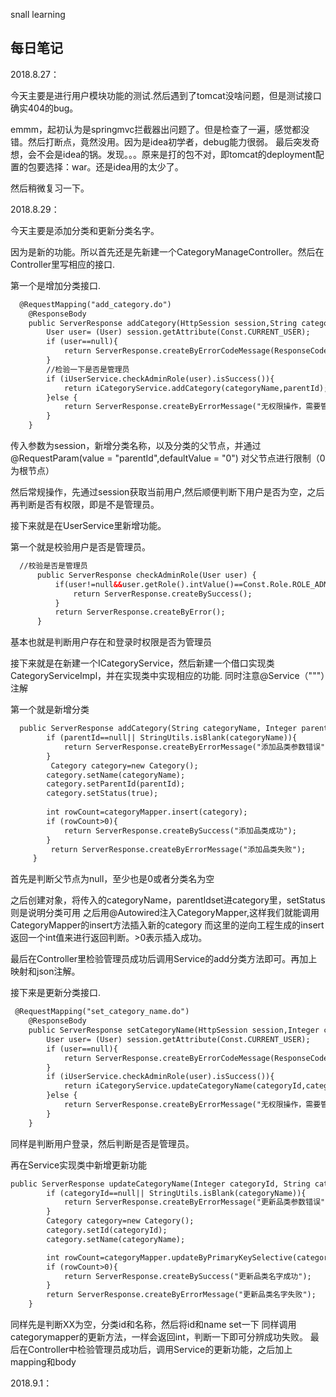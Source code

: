 snall learning
## 每日笔记

2018.8.27：

今天主要是进行用户模块功能的测试.然后遇到了tomcat没啥问题，但是测试接口确实404的bug。

emmm，起初认为是springmvc拦截器出问题了。但是检查了一遍，感觉都没错。然后打断点，竟然没用。因为是idea初学者，debug能力很弱。
最后突发奇想，会不会是idea的锅。发现。。。原来是打的包不对，即tomcat的deployment配置的包要选择：war。还是idea用的太少了。

然后稍微复习一下。

2018.8.29：

今天主要是添加分类和更新分类名字。

因为是新的功能。所以首先还是先新建一个CategoryManageController。然后在Controller里写相应的接口.

第一个是增加分类接口.
``` HTML
  @RequestMapping("add_category.do")
    @ResponseBody
    public ServerResponse addCategory(HttpSession session,String categoryName,@RequestParam(value = "parentId",defaultValue = "0") int parentId){
        User user= (User) session.getAttribute(Const.CURRENT_USER);
        if (user==null){
            return ServerResponse.createByErrorCodeMessage(ResponseCode.NEED_LOGIN.getCode(),"用户未登录，请登录");
        }
        //检验一下是否是管理员
        if (iUserService.checkAdminRole(user).isSuccess()){
            return iCategoryService.addCategory(categoryName,parentId);
        }else {
            return ServerResponse.createByErrorMessage("无权限操作，需要管理员权限");
        }
    }
```
传入参数为session，新增分类名称，以及分类的父节点，并通过@RequestParam(value = "parentId",defaultValue = "0")
对父节点进行限制（0为根节点）

然后常规操作，先通过session获取当前用户,然后顺便判断下用户是否为空，之后再判断是否有权限，即是不是管理员。


接下来就是在UserService里新增功能。

第一个就是校验用户是否是管理员。
``` HTML
  //校验是否是管理员
      public ServerResponse checkAdminRole(User user) {
          if(user!=null&&user.getRole().intValue()==Const.Role.ROLE_ADMIN){
              return ServerResponse.createBySuccess();
          }
          return ServerResponse.createByError();
      }
```
基本也就是判断用户存在和登录时权限是否为管理员

接下来就是在新建一个ICategoryService，然后新建一个借口实现类CategoryServiceImpl，并在实现类中实现相应的功能.
同时注意@Service（"""）注解

第一个就是新增分类
``` HTML
  public ServerResponse addCategory(String categoryName, Integer parentId) {
        if (parentId==null|| StringUtils.isBlank(categoryName)){
            return ServerResponse.createByErrorMessage("添加品类参数错误");
        }
         Category category=new Category();
        category.setName(categoryName);
        category.setParentId(parentId);
        category.setStatus(true);
 
        int rowCount=categoryMapper.insert(category);
        if (rowCount>0){
            return ServerResponse.createBySuccess("添加品类成功");
        }
         return ServerResponse.createByErrorMessage("添加品类失败");
     }
```
首先是判断父节点为null，至少也是0或者分类名为空

之后创建对象，将传入的categoryName，parentIdset进category里，setStatus则是说明分类可用
之后用@Autowired注入CategoryMapper,这样我们就能调用CategoryMapper的insert方法插入新的category
而这里的逆向工程生成的insert返回一个int值来进行返回判断。>0表示插入成功。

最后在Controller里检验管理员成功后调用Service的add分类方法即可。再加上映射和json注解。

接下来是更新分类接口.
``` HTML
 @RequestMapping("set_category_name.do")
    @ResponseBody
    public ServerResponse setCategoryName(HttpSession session,Integer categoryId,String categoryName){
        User user= (User) session.getAttribute(Const.CURRENT_USER);
        if (user==null){
            return ServerResponse.createByErrorCodeMessage(ResponseCode.NEED_LOGIN.getCode(),"用户未登录，请先登录");
        }
        if (iUserService.checkAdminRole(user).isSuccess()){
            return iCategoryService.updateCategoryName(categoryId,categoryName);
        }else {
            return ServerResponse.createByErrorMessage("无权限操作，需要管理员权限");
        }
    }
```
同样是判断用户登录，然后判断是否是管理员。

再在Service实现类中新增更新功能
``` HTML
public ServerResponse updateCategoryName(Integer categoryId, String categoryName) {
        if (categoryId==null|| StringUtils.isBlank(categoryName)){
            return ServerResponse.createByErrorMessage("更新品类参数错误");
        }
        Category category=new Category();
        category.setId(categoryId);
        category.setName(categoryName);

        int rowCount=categoryMapper.updateByPrimaryKeySelective(category);
        if (rowCount>0){
            return ServerResponse.createBySuccess("更新品类名字成功");
        }
        return ServerResponse.createByErrorMessage("更新品类名字失败");
    }
```
同样先是判断XX为空，分类id和名称，然后将id和name set一下
同样调用categorymapper的更新方法，一样会返回int，判断一下即可分辨成功失败。
最后在Controller中检验管理员成功后，调用Service的更新功能，之后加上mapping和body

2018.9.1：








